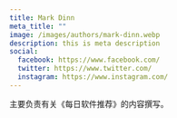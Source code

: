 ```yaml
---
title: Mark Dinn
meta_title: ""
image: /images/authors/mark-dinn.webp
description: this is meta description
social:
  facebook: https://www.facebook.com/
  twitter: https://www.twitter.com/
  instagram: https://www.instagram.com/
---
```


主要负责有关《每日软件推荐》的内容撰写。
